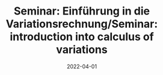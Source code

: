 ---
title: "Seminar: Einführung in die Variationsrechnung/Seminar: introduction into calculus of variations"
collection: teaching
type: "Undergraduate course"
permalink: /teaching/2022-summer-teaching
venue: "University of Freiburg, Department of Applied Mathematics"
date: 2022-04-01
location: "Freiburg, Germany"
---